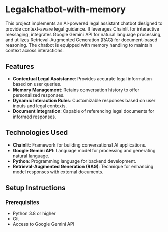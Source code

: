 # Legalchatbot-with-memory

This project implements an AI-powered legal assistant chatbot designed to provide context-aware legal guidance. It leverages Chainlit for interactive messaging, integrates Google Gemini API for natural language processing, and utilizes Retrieval-Augmented Generation (RAG) for document-based reasoning. The chatbot is equipped with memory handling to maintain context across interactions.

## Features

- **Contextual Legal Assistance**: Provides accurate legal information based on user queries.
- **Memory Management**: Retains conversation history to offer personalized responses.
- **Dynamic Interaction Rules**: Customizable responses based on user inputs and legal contexts.
- **Document Integration**: Capable of referencing legal documents for informed responses.

## Technologies Used

- **Chainlit**: Framework for building conversational AI applications.
- **Google Gemini API**: Language model for processing and generating natural language.
- **Python**: Programming language for backend development.
- **Retrieval-Augmented Generation (RAG)**: Technique for enhancing model responses with external documents.

## Setup Instructions

### Prerequisites

- Python 3.8 or higher
- Git
- Access to Google Gemini API

